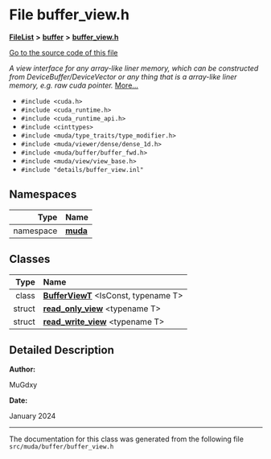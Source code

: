 

# File buffer\_view.h



[**FileList**](files.md) **>** [**buffer**](dir_9b44f68c181db0b11e9502e462454d05.md) **>** [**buffer\_view.h**](buffer__view_8h.md)

[Go to the source code of this file](buffer__view_8h_source.md)

_A view interface for any array-like liner memory, which can be constructed from DeviceBuffer/DeviceVector or any thing that is a array-like liner memory, e.g. raw cuda pointer._ [More...](#detailed-description)

* `#include <cuda.h>`
* `#include <cuda_runtime.h>`
* `#include <cuda_runtime_api.h>`
* `#include <cinttypes>`
* `#include <muda/type_traits/type_modifier.h>`
* `#include <muda/viewer/dense/dense_1d.h>`
* `#include <muda/buffer/buffer_fwd.h>`
* `#include <muda/view/view_base.h>`
* `#include "details/buffer_view.inl"`













## Namespaces

| Type | Name |
| ---: | :--- |
| namespace | [**muda**](namespacemuda.md) <br> |


## Classes

| Type | Name |
| ---: | :--- |
| class | [**BufferViewT**](classmuda_1_1_buffer_view_t.md) &lt;IsConst, typename T&gt;<br> |
| struct | [**read\_only\_view**](structmuda_1_1read__only__view.md) &lt;typename T&gt;<br> |
| struct | [**read\_write\_view**](structmuda_1_1read__write__view.md) &lt;typename T&gt;<br> |


















































## Detailed Description




**Author:**

MuGdxy 




**Date:**

January 2024 





    

------------------------------
The documentation for this class was generated from the following file `src/muda/buffer/buffer_view.h`

